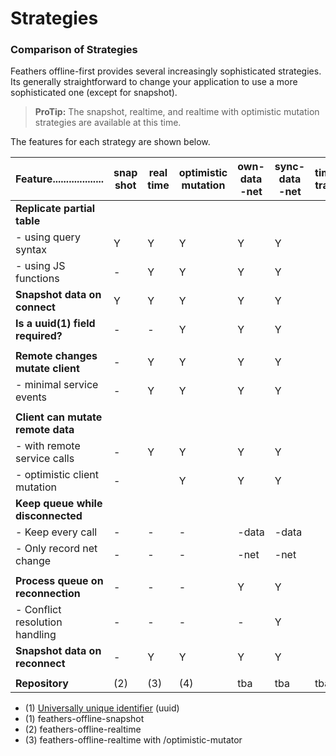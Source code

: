 # Strategies

### Comparison of Strategies

Feathers offline-first provides several increasingly sophisticated strategies.
Its generally straightforward to change your application to use a more sophisticated one (except for snapshot).

> **ProTip:** The snapshot, realtime, and realtime with optimistic mutation strategies are available at this time.

The features for each strategy are shown below.


| Feature...................        | snap shot | real time | optimistic mutation | own-data -net | sync-data -net | time-travel |
|-|-|-|-|-|-|-|
| **Replicate partial table**       |           |           |                     |       |       |             |
| - using query syntax              | Y         | Y         | Y                   | Y     | Y     |             |
| - using JS functions              | -         | Y         | Y                   | Y     | Y     |             |
| **Snapshot data on connect**      | Y         | Y         | Y                   | Y     | Y     |             |
| **Is a uuid(1) field required?**  | -         | -         | Y                   | Y     | Y     |             |
|                                   |           |           |                     |       |       |             |
| **Remote changes mutate client**  | -         | Y         | Y                   | Y     | Y     |             |
| - minimal service events          | -         | Y         | Y                   | Y     | Y     |             |
|                                   |           |           |                     |       |       |             |
| **Client can mutate remote data** |           |           |                     |       |       |             |
| - with remote service calls       | -         | Y         | Y                   | Y     | Y     |             |
| - optimistic client mutation      | -         |           | Y                   | Y     | Y     |             |
| **Keep queue while disconnected** |           |           |                     |       |       |             |
| - Keep every call                 | -         | -         | -                   | -data | -data |             |
| - Only record net change          | -         | -         | -                   | -net  | -net  |             |
|                                   |           |           |                     |       |       |             |
| **Process queue on reconnection** | -         | -         | -                   | Y     | Y     |             |
| - Conflict resolution handling    | -         | -         | -                   | -     | Y     |             |
| **Snapshot data on reconnect**    | -         | Y         | Y                   | Y     | Y     |             |
|                                   |           |           |                     |       |       |             |
| **Repository**                    | (2) | (3) | (4) | tba | tba | tba | tba | tba |

- (1) [Universally unique identifier](https://en.wikipedia.org/wiki/Universally_unique_identifier) (uuid)
- (1) feathers-offline-snapshot
- (2) feathers-offline-realtime
- (3) feathers-offline-realtime with /optimistic-mutator